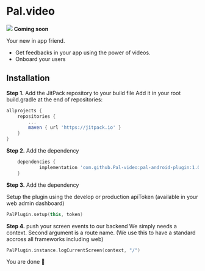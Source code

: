 # Pal.video
[![](https://jitpack.io/v/Pal-video/pal-android-plugin.svg)](https://jitpack.io/#Pal-video/pal-android-plugin)
**Coming soon**

Your new in app friend.

- Get feedbacks in your app using the power of videos.
- Onboard your users

## Installation 
**Step 1.** Add the JitPack repository to your build file
Add it in your root build.gradle at the end of repositories:
```gradle
allprojects {
    repositories {
        ...
        maven { url 'https://jitpack.io' }
    }
}
```
	
**Step 2.** Add the dependency
```gradle 
	dependencies {
	        implementation 'com.github.Pal-video:pal-android-plugin:1.0.0-alpha'
	}
```

**Step 3.** Add the dependency

Setup the plugin using the develop or production apiToken (available in your web admin dashboard)
```kotlin
PalPlugin.setup(this, token)
```

**Step 4.** push your screen events to our backend 
We simply needs a context.
Second argument is a route name. (We use this to have a standard accross all frameworks including web)
```kotlin
PalPlugin.instance.logCurrentScreen(context, "/")
```

You are done 👏